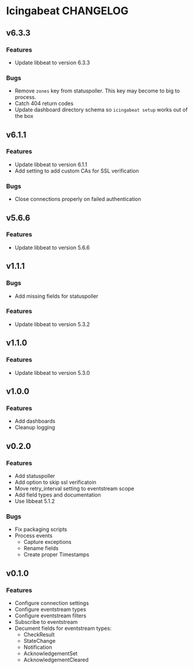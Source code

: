 # Icingabeat CHANGELOG
## v6.3.3

### Features
* Update libbeat to version 6.3.3

### Bugs
* Remove `zones` key from statuspoller. This key may become to big to process.
* Catch 404 return codes
* Update dashboard directory schema so `icingabeat setup` works out of the box

## v6.1.1

### Features
* Update libbeat to version 6.1.1
* Add setting to add custom CAs for SSL verification

### Bugs
* Close connections properly on failed authentication

## v5.6.6

### Features
* Update libbeat to version 5.6.6

## v1.1.1

### Bugs
* Add missing fields for statuspoller

### Features
* Update libbeat to version 5.3.2

## v1.1.0

### Features
* Update libbeat to version 5.3.0

## v1.0.0

### Features
* Add dashboards
* Cleanup logging

## v0.2.0

### Features
* Add statuspoller
* Add option to skip ssl verificatoin
* Move retry_interval setting to eventstream scope
* Add field types and documentation
* Use libbeat 5.1.2

### Bugs
* Fix packaging scripts
* Process events
  * Capture exceptions
  * Rename fields
  * Create proper Timestamps

## v0.1.0

### Features
* Configure connection settings
* Configure eventstream types
* Configure eventstream filters
* Subscribe to eventstream
* Decument fields for eventstream types:
  * CheckResult
  * StateChange
  * Notification
  * AcknowledgementSet
  * AcknowledgementCleared
